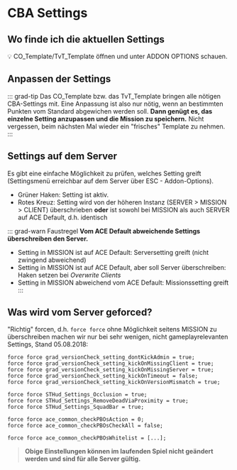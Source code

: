 # CBA Settings

## Wo finde ich die aktuellen Settings
:bulb: CO_Template/TvT_Template öffnen und unter ADDON OPTIONS schauen.

## Anpassen der Settings
::: grad-tip
Das CO_Template bzw. das TvT_Template bringen alle nötigen CBA-Settings mit. Eine Anpassung ist also nur nötig, wenn an bestimmten Punkten vom Standard abgewichen werden soll. **Dann genügt es, das einzelne Setting anzupassen und die Mission zu speichern.** Nicht vergessen, beim nächsten Mal wieder ein "frisches" Template zu nehmen.
:::

## Settings auf dem Server
Es gibt eine einfache Möglichkeit zu prüfen, welches Setting greift (Settingsmenü erreichbar auf dem Server über ESC - Addon-Options). 
* Grüner Haken: Setting ist aktiv. 
* Rotes Kreuz: Setting wird von der höheren Instanz (SERVER > MISSION > CLIENT) überschrieben **oder** ist sowohl bei MISSION als auch SERVER auf ACE Default, d.h. identisch

::: grad-warn Faustregel
**Vom ACE Default abweichende Settings überschreiben den Server.**
* Setting in MISSION ist auf ACE Default: Serversetting greift (nicht zwingend abweichend)
* Setting in MISSION ist auf ACE Default, aber soll Server überschreiben: Haken setzen bei *Overwrite Clients*
* Setting in MISSION abweichend vom ACE Default: Missionssetting greift
:::


## Was wird vom Server geforced?
"Richtig" forcen, d.h. `force force` ohne Möglichkeit seitens MISSION zu überschreiben machen wir nur bei sehr wenigen, nicht gameplayrelevanten Settings, Stand 05.08.2018:

```
force force grad_versionCheck_setting_dontKickAdmin = true;
force force grad_versionCheck_setting_kickOnMissingClient = true;
force force grad_versionCheck_setting_kickOnMissingServer = true;
force force grad_versionCheck_setting_kickOnTimeout = false;
force force grad_versionCheck_setting_kickOnVersionMismatch = true;

force force STHud_Settings_Occlusion = true;
force force STHud_Settings_RemoveDeadViaProximity = true;
force force STHud_Settings_SquadBar = true;

force force ace_common_checkPBOsAction = 0;
force force ace_common_checkPBOsCheckAll = false;

force force ace_common_checkPBOsWhitelist = [...];
```


> **Obige Einstellungen können im laufenden Spiel nicht geändert werden und sind für alle Server gültig.**